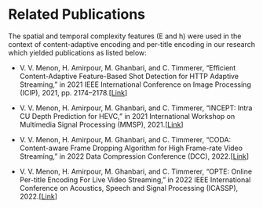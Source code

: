 Related Publications
============

The spatial and temporal complexity features (E and h) were used in the context of content-adaptive encoding and per-title encoding in our research which yielded publications as listed below:

- V. V. Menon, H. Amirpour, M. Ghanbari, and C. Timmerer, “Efficient Content-Adaptive Feature-Based Shot Detection for HTTP Adaptive Streaming,” in 2021 IEEE International Conference on Image Processing (ICIP), 2021, pp. 2174–2178.[[Link](https://athena.itec.aau.at/2021/05/efficient-content-adaptive-feature-based-shot-detection-for-http-adaptive-streaming/)]

- V. V. Menon, H. Amirpour, M. Ghanbari, and C. Timmerer, “INCEPT: Intra CU Depth Prediction for HEVC,” in 2021 International Workshop on Multimedia Signal Processing (MMSP), 2021.[[Link](https://athena.itec.aau.at/2021/07/incept-intra-cu-depth-prediction-for-hevc/)]

- V. V. Menon, H. Amirpour, M. Ghanbari, and C. Timmerer, “CODA: Content-aware Frame Dropping Algorithm for High Frame-rate Video Streaming,” in 2022 Data Compression Conference (DCC), 2022.[[Link](https://athena.itec.aau.at/2022/01/coda-content-aware-frame-dropping-algorithm-for-high-frame-rate-video-streaming/)]

- V. V. Menon, H. Amirpour, M. Ghanbari, and C. Timmerer, “OPTE: Online Per-title Encoding For Live Video Streaming,” in 2022 IEEE International Conference on Acoustics, Speech and Signal Processing (ICASSP), 2022.[[Link](https://athena.itec.aau.at/2022/01/opte-online-per-title-encoding-for-live-video-streaming/)]
